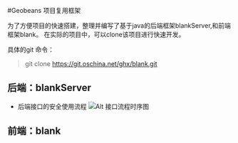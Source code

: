 #Geobeans 项目复用框架

为了方便项目的快速搭建，整理并编写了基于java的后端框架blankServer,和前端框架blank。
在实际的项目中，可以clone该项目进行快速开发。

具体的git 命令：

> git clone https://git.oschina.net/ghx/blank.git

## 后端：blankServer

- 后端接口的安全使用流程
![Alt 接口流程时序图](http://www.plantuml.com/plantuml/img/SoWkIImgAStDuUNYvNe-PSMpZkqAkdOAJpjxdwzUhs2by7pcxgTxf_9oGGL0KXFwe59WrK_NjprVqFYYR_lJ_cab-TcfUKydzK1adknV-AnnFL0hH0EorgSTIvvDMujimBCvdS-cTZnhMFv-JqzCtlCfyvzrJ00R1-G_sT7tOltsPnkRF0DUx9_zOc7FyzqJdwwR1PHvkdCRL6JFvAThPyG0LNT07D6w7MJYz6qmGpj1_eEv1Dc3B_PFUJfx7WwN8pmD3m-mHTYLOmsbfpkMFP_R0DO0yKHHQd79ixwbJ_iNumaQi7fuc01jWdi5lpyW1Z-Rkk5Pxpg4Su3ge55hfV1inwPdyoS_dzhpSkuY0000)

## 前端：blank


